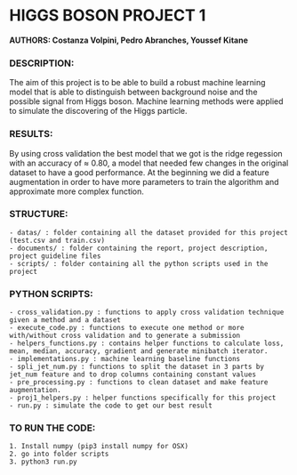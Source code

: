 # HIGGS BOSON PROJECT 1
**AUTHORS: Costanza Volpini, Pedro Abranches, Youssef Kitane**

### DESCRIPTION:
The aim of this project is to be able to build a robust machine learning model that is able to distinguish between background noise and the possible signal from Higgs boson. Machine learning methods were applied to simulate the discovering of the Higgs particle.

### RESULTS:
By using cross validation the best model that we got is the ridge regession with an accuracy of ≈ 0.80, a model that needed few changes in the original dataset to have a good performance. At the beginning we did a feature augmentation in order to have more parameters to train the algorithm and approximate more complex function.

### STRUCTURE:
    - datas/ : folder containing all the dataset provided for this project (test.csv and train.csv)
    - documents/ : folder containing the report, project description, project guideline files
    - scripts/ : folder containing all the python scripts used in the project

### PYTHON SCRIPTS:
    - cross_validation.py : functions to apply cross validation technique given a method and a dataset
    - execute_code.py : functions to execute one method or more with/without cross validation and to generate a submission
    - helpers_functions.py : contains helper functions to calculate loss, mean, median, accuracy, gradient and generate minibatch iterator.
    - implementations.py : machine learning baseline functions
    - spli_jet_num.py : functions to split the dataset in 3 parts by jet_num feature and to drop columns containing constant values
    - pre_processing.py : functions to clean dataset and make feature augmentation.
    - proj1_helpers.py : helper functions specifically for this project
    - run.py : simulate the code to get our best result

### TO RUN THE CODE:
    1. Install numpy (pip3 install numpy for OSX)
    2. go into folder scripts
    3. python3 run.py
